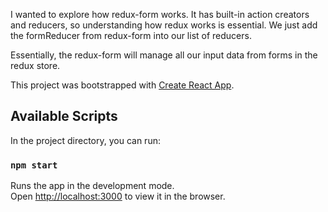 I wanted to explore how redux-form works. It has built-in action creators and reducers, so understanding how redux works is essential.  We just add the formReducer from redux-form into our list of reducers. 

Essentially, the redux-form will manage all our input data from forms in the redux store.

This project was bootstrapped with [Create React App](https://github.com/facebook/create-react-app).

## Available Scripts

In the project directory, you can run:

### `npm start`

Runs the app in the development mode.<br>
Open [http://localhost:3000](http://localhost:3000) to view it in the browser.


